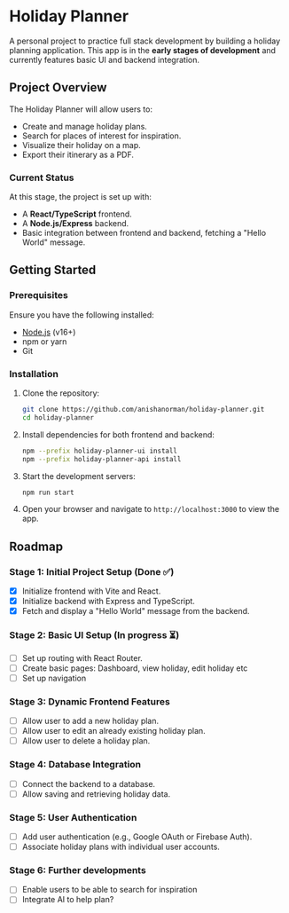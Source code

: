 # Holiday Planner

A personal project to practice full stack development by building a holiday planning application. This app is in the **early stages of development** and currently features basic UI and backend integration.

## Project Overview

The Holiday Planner will allow users to:

- Create and manage holiday plans.
- Search for places of interest for inspiration.
- Visualize their holiday on a map.
- Export their itinerary as a PDF.

### Current Status

At this stage, the project is set up with:

- A **React/TypeScript** frontend.
- A **Node.js/Express** backend.
- Basic integration between frontend and backend, fetching a "Hello World" message.

## Getting Started

### Prerequisites

Ensure you have the following installed:

- [Node.js](https://nodejs.org/) (v16+)
- npm or yarn
- Git

### Installation

1. Clone the repository:
   ```bash
   git clone https://github.com/anishanorman/holiday-planner.git
   cd holiday-planner
   ```
2. Install dependencies for both frontend and backend:

   ```bash
   npm --prefix holiday-planner-ui install
   npm --prefix holiday-planner-api install
   ```

3. Start the development servers:

   ```bash
   npm run start
   ```

4. Open your browser and navigate to `http://localhost:3000` to view the app.

## Roadmap

### Stage 1: Initial Project Setup (Done ✅)

- [x] Initialize frontend with Vite and React.
- [x] Initialize backend with Express and TypeScript.
- [x] Fetch and display a "Hello World" message from the backend.

### Stage 2: Basic UI Setup (In progress ⏳)

- [ ] Set up routing with React Router.
- [ ] Create basic pages: Dashboard, view holiday, edit holiday etc
- [ ] Set up navigation

### Stage 3: Dynamic Frontend Features

- [ ] Allow user to add a new holiday plan.
- [ ] Allow user to edit an already existing holiday plan.
- [ ] Allow user to delete a holiday plan.

### Stage 4: Database Integration

- [ ] Connect the backend to a database.
- [ ] Allow saving and retrieving holiday data.

### Stage 5: User Authentication

- [ ] Add user authentication (e.g., Google OAuth or Firebase Auth).
- [ ] Associate holiday plans with individual user accounts.

### Stage 6: Further developments

- [ ] Enable users to be able to search for inspiration
- [ ] Integrate AI to help plan?